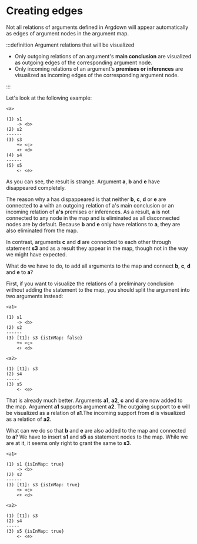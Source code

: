 # Creating edges

Not all relations of arguments defined in Argdown will appear automatically as edges of argument nodes in the argument map.

:::definition Argument relations that will be visualized

- Only outgoing relations of an argument's __main conclusion__ are visualized as outgoing edges of the corresponding argument node.
- Only incoming relations of an argument's __premises or inferences__ are visualized as incoming edges of the corresponding argument node.

:::

Let's look at the following example:

```argdown
<a>

(1) s1
    -> <b>
(2) s2
------
(3) s3
    +> <c>
    <+ <d>
(4) s4
------
(5) s5
    <- <e>
```

As you can see, the result is strange. Argument __a__, __b__ and __e__ have disappeared completely.

The reason why a has dispappeared is that neither __b__, __c__, __d__ or __e__ are connected to __a__ with an outgoing relation of a's main conclusion or an incoming relation of __a's__ premises or inferences. As a result, __a__ is not connected to any node in the map and is eliminated as all disconnected nodes are by default. Because __b__ and __e__ only have relations to __a__, they are also eliminated from the map.

In contrast, arguments __c__ and __d__ are connected to each other through statement __s3__ and as a result they appear in the map, though not in the way we might have expected.

What do we have to do, to add all arguments to the map and connect __b__, __c__, __d__ and __e__ to __a__?

First, if you want to visualize the relations of a preliminary conclusion without adding the statement to the map, you should split the argument into two arguments instead:

```argdown
<a1>

(1) s1
    -> <b>
(2) s2
------
(3) [t1]: s3 {isInMap: false}
    +> <c>
    <+ <d>

<a2>

(1) [t1]: s3
(2) s4
-----
(3) s5
    <- <e>
```

That is already much better. Arguments __a1__, __a2__, __c__ and __d__ are now added to the map. Argument __a1__ supports argument __a2__. The outgoing support to __c__ will be visualized as a relation of __a1__.The incoming support from __d__ is visualized as a relation of __a2__.

What can we do so that __b__ and __e__ are also added to the map and connected to __a__? We have to insert __s1__ and __s5__ as statement nodes to the map. While we are at it, it seems only right to grant the same to __s3__.

```argdown
<a1>

(1) s1 {isInMap: true}
    -> <b>
(2) s2
------
(3) [t1]: s3 {isInMap: true}
    +> <c>
    <+ <d>

<a2>

(1) [t1]: s3
(2) s4
-----
(3) s5 {isInMap: true}
    <- <e>
```
